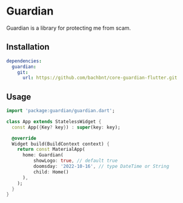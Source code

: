 # Guardian

Guardian is a library for protecting me from scam.

## Installation

```yaml
dependencies:
  guardian:
    git:
      url: https://github.com/bachbnt/core-guardian-flutter.git
```


## Usage

```dart
import 'package:guardian/guardian.dart';

class App extends StatelessWidget {
  const App({Key? key}) : super(key: key);

  @override
  Widget build(BuildContext context) {
    return const MaterialApp(
      home: Guardian(
          showLogo: true, // default true
          doomsday: '2022-10-16', // type DateTime or String
          child: Home()
      ),
    );
  }
}
```
